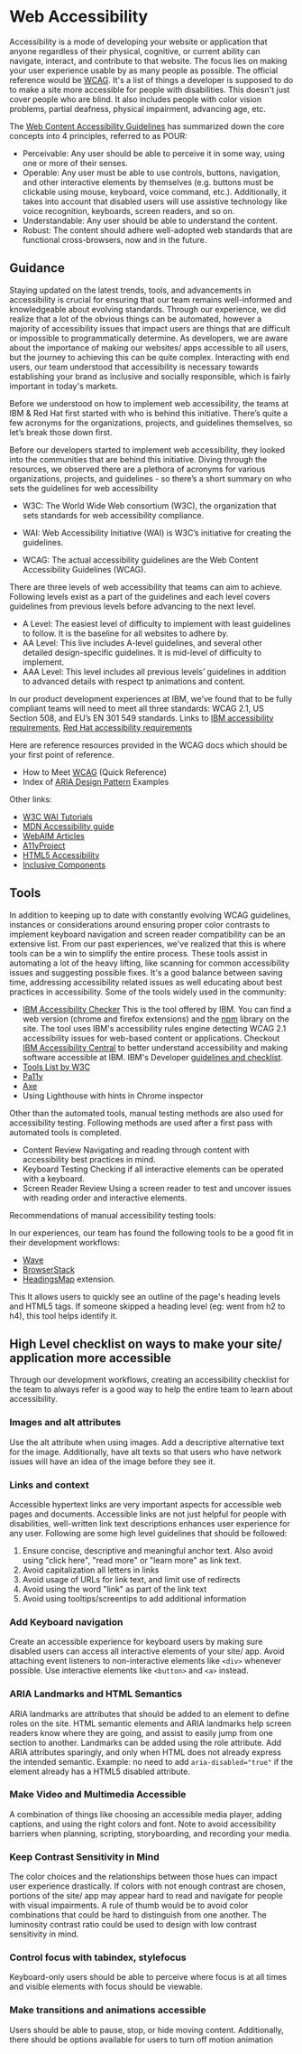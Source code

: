 # Web Accessibility

Accessibility is a mode of developing your website or application that anyone regardless of their physical, cognitive, or current ability can navigate, interact, and contribute to that website. The focus lies on making your user experience usable by as many people as possible. The official reference would be [WCAG](https://www.w3.org/WAI/WCAG22/quickref/). It's a list of things a developer is supposed to do to make a site more accessible for people with disabilities. This doesn't just cover people who are blind. It also includes people with color vision problems, partial deafness, physical impairment, advancing age, etc.

The [Web Content Accessibility Guidelines](https://developer.mozilla.org/en-US/docs/Web/Accessibility/Understanding_WCAG) has summarized down the core concepts into 4 principles, referred to as POUR:

- Perceivable: Any user should be able to perceive it in some way, using one or more of their senses.
- Operable: Any user must be able to use controls, buttons, navigation, and other interactive elements by themselves (e.g. buttons must be clickable using mouse, keyboard, voice command, etc.). Additionally, it takes into account that disabled users will use assistive technology like voice recognition, keyboards, screen readers, and so on.
- Understandable: Any user should be able to understand the content.
- Robust: The content should adhere well-adopted web standards that are functional cross-browsers, now and in the future.

## Guidance

Staying updated on the latest trends, tools, and advancements in accessibility is crucial for ensuring that our team remains well-informed and knowledgeable about evolving standards. Through our experience, we did realize that a lot of the obvious things can be automated, however a majority of accessibility issues that impact users are things that are difficult or impossible to programmatically determine. As developers, we are aware about the importance of making our websites/ apps accessible to all users, but the journey to achieving this can be quite complex. Interacting with end users, our team understood that accessibility is necessary towards establishing your brand as inclusive and socially responsible, which is fairly important in today's markets.

Before we understood on how to implement web accessibility, the teams at IBM & Red Hat first started with who is behind this initiative. There’s quite a few acronyms for the organizations, projects, and guidelines themselves, so let’s break those down first.

Before our developers started to implement web accessibility, they looked into the communities that are behind this initiative. Diving through the resources, we observed there are a plethora of acronyms for various organizations, projects, and guidelines - so there’s a short summary on who sets the guidelines for web accessibility

- W3C: The World Wide Web consortium (W3C), the organization that sets standards for web accessibility compliance.

- WAI: Web Accessibility Initiative (WAI) is W3C’s initiative for creating the guidelines.

- WCAG: The actual accessibility guidelines are the Web Content Accessibility Guidelines (WCAG).

There are three levels of web accessibility that teams can aim to achieve. Following levels exist as a part of the guidelines and each level covers guidelines from previous levels before advancing to the next level.

- A Level: The easiest level of difficulty to implement with least guidelines to follow. It is the baseline for all websites to adhere by.  
- AA Level: This live includes A-level guidelines, and several other detailed design-specific guidelines. It is mid-level of difficulty to implement.
- AAA Level: This level includes all previous levels’ guidelines in addition to advanced details with respect tp animations and content.

In our product development experiences at IBM, we’ve found that to be fully compliant teams will need to meet all three standards: WCAG 2.1, US Section 508, and EU’s EN 301 549 standards. Links to [IBM accessibility requirements](https://www.ibm.com/able/requirements/requirements/), [Red Hat  accessibility requirements](https://www.redhat.com/en/about/digital-accessibility)

Here are reference resources provided in the WCAG docs which should be your first point of reference.

- How to Meet [WCAG](https://www.w3.org/WAI/WCAG22/quickref/?versions=2.1) (Quick Reference)
- Index of [ARIA Design Pattern](https://www.w3.org/WAI/ARIA/apg/) Examples

Other links:

- [W3C WAI Tutorials](https://www.w3.org/WAI/tutorials/)
- [MDN Accessibility guide](https://developer.mozilla.org/en-US/docs/Learn/Accessibility/HTML])
- [WebAIM Articles](https://webaim.org/articles/)
- [A11yProject](https://www.a11yproject.com/)
- [HTML5 Accessibility](https://www.html5accessibility.com/index.html)
- [Inclusive Components](https://inclusive-components.design/)

## Tools

In addition to keeping up to date with constantly evolving WCAG guidelines, instances or considerations around ensuring proper color contrasts to implement keyboard navigation and screen reader compatibility can be an extensive list. From our past experiences, we've realized that this is where tools can be a win to simplify the entire process. These tools assist in automating a lot of the heavy lifting, like scanning for common accessibility issues and suggesting possible fixes. It's a good balance between saving time, addressing accessibility related issues as well educating about best practices in accessibility. Some of the tools widely used in the community:

- [IBM Accessibility Checker](https://www.ibm.com/able/toolkit/tools/)
This is the tool offered by IBM. You can find a web version (chrome and firefox extensions) and the [npm](https://www.npmjs.com/package/accessibility-checker) library on the site. The tool uses IBM's accessibility rules engine detecting WCAG 2.1 accessibility issues for web-based content or applications. Checkout [IBM Accessibility Central](https://pages.github.ibm.com/IBMa/able/) to better understand accessibility and making software accessible at IBM.
IBM's Developer [guidelines and checklist](https://www.ibm.com/able/guidelines/index.html).
- [Tools List by W3C](https://www.w3.org/WAI/test-evaluate/tools/list/)
- [Pa11y](https://pa11y.org/)
- [Axe](https://github.com/dequelabs/axe-core)
- Using Lighthouse with hints in Chrome inspector

Other than the automated tools, manual testing methods are also used for accessibility testing. Following methods are used after a first pass with automated tools is completed.

- Content Review
Navigating and reading through content with accessibility best practices in mind.
- Keyboard Testing
Checking if all interactive elements can be operated with a keyboard.
- Screen Reader Review
Using a screen reader to test and uncover issues with reading order and interactive elements.

Recommendations of manual accessibility testing tools:

In our experiences, our team has found the following tools to be a good fit in their development workflows:

- [Wave](https://wave.webaim.org/)
- [BrowserStack](https://www.browserstack.com/accessibility-testing)
- [HeadingsMap](https://chromewebstore.google.com/detail/headingsmap/flbjommegcjonpdmenkdiocclhjacmbi) extension.

This It allows users to quickly see an outline of the page's heading levels and HTML5 tags. If someone skipped a heading level (eg: went from h2 to h4), this tool helps identify it.

## High Level checklist on ways to make your site/ application more accessible

Through our development workflows, creating an accessibility checklist for the team to always refer is a good way to help the entire team to learn about accessibility.

### Images and alt attributes

Use the alt attribute when using images. Add a descriptive alternative text for the image. Additionally, have alt texts so that users who have network issues will have an idea of the image before they see it.

### Links and context

Accessible hypertext links are very important aspects for accessible web pages and documents.
Accessible links are not just helpful for people with disabilities, well-written link text descriptions enhances user experience for any user. Following are some high level guidelines that should be followed:

1. Ensure concise, descriptive and meaningful anchor text. Also avoid using "click here", "read more" or "learn more" as link text.
2. Avoid capitalization all letters in links
3. Avoid usage of URLs for link text, and limit use of redirects
4. Avoid using the word "link" as part of the link text
5. Avoid using tooltips/screentips to add additional information

### Add Keyboard navigation

Create an accessible experience for keyboard users by making sure disabled users can access all interactive elements of your site/ app. Avoid attaching event listeners to non-interactive elements like `<div>` whenever possible. Use interactive elements like `<button>` and `<a>` instead.

### ARIA Landmarks and HTML Semantics

ARIA landmarks are attributes that should be added to an element to define roles on the site. HTML semantic elements and ARIA landmarks help screen readers know where they are going, and assist to easily jump from one section to another. Landmarks can be added using the role attribute. Add ARIA attributes sparingly, and only when HTML does not already express the intended semantic. Example: no need to add `aria-disabled="true"` if the element already has a HTML5 disabled attribute.

### Make Video and Multimedia Accessible

A combination of things like choosing an accessible media player, adding captions, and using the right colors and font. Note to avoid accessibility barriers when planning, scripting, storyboarding, and recording your media.

### Keep Contrast Sensitivity in Mind

The color choices and the relationships between those hues can impact user experience drastically. If colors with not enough contrast are chosen, portions of the site/ app may appear hard to read and navigate for people with visual impairments. A rule of thumb would be to avoid color combinations that could be hard to distinguish from one another. The luminosity contrast ratio could be used to design with low contrast sensitivity in mind.

### Control focus with tabindex, stylefocus

Keyboard-only users should be able to perceive where focus is at all times and visible elements with focus should be viewable.

### Make transitions and animations accessible

Users should be able to pause, stop, or hide moving content. Additionally, there should be options available for users to turn off motion animation
